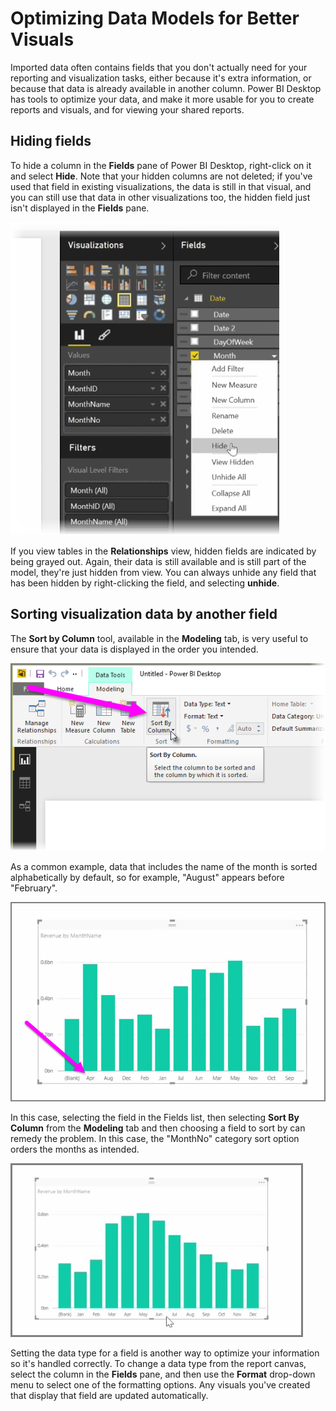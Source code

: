 <properties
   pageTitle="Optimizing Data Models"
   description="Make creating and viewing visuals easier with optimized models"
   services="powerbi"
   documentationCenter=""
   authors="davidiseminger"
   manager="mblythe"
   editor=""
   tags=""
   qualityFocus="no"
   qualityDate=""
   featuredVideoId="tDcrfnjjlgk"
   featuredVideoThumb=""
   courseDuration="8m"/>

<tags
   ms.service="powerbi"
   ms.devlang="NA"
   ms.topic="article"
   ms.tgt_pltfrm="NA"
   ms.workload="powerbi"
   ms.date="03/28/2016"
   ms.author="davidi"/>

# Optimizing Data Models for Better Visuals

Imported data often contains fields that you don't actually need for your reporting and visualization tasks, either because it's extra information, or because that data is already available in another column. Power BI Desktop has tools to optimize your data, and make it more usable for you to create reports and visuals, and for viewing your shared reports.

## Hiding fields

To hide a column in the **Fields** pane of Power BI Desktop, right-click on it and select **Hide**. Note that your hidden columns are not deleted; if you've used that field in existing visualizations, the data is still in that visual, and you can still use that data in other visualizations too, the hidden field just isn't displayed in the **Fields** pane.

![](media/powerbi-learning-2-4-optimize-data-models/2-4_1.png)

If you view tables in the **Relationships** view, hidden fields are indicated by being grayed out. Again, their data is still available and is still part of the model, they're just hidden from view. You can always unhide any field that has been hidden by right-clicking the field, and selecting **unhide**.

## Sorting visualization data by another field

The **Sort by Column** tool, available in the **Modeling** tab, is very useful to ensure that your data is displayed in the order you intended.

![](media/powerbi-learning-2-4-optimize-data-models/2-4_2.png)


As a common example, data that includes the name of the month is sorted alphabetically by default, so for example, "August"  appears before "February".

![](media/powerbi-learning-2-4-optimize-data-models/2-4_3.png)

In this case, selecting the field in the Fields list, then selecting **Sort By Column** from the **Modeling** tab and then choosing a field to sort by can remedy the problem. In this case, the "MonthNo" category sort option orders the months as intended.

![](media/powerbi-learning-2-4-optimize-data-models/2-4_4.png)


Setting the data type for a field is another way to optimize your information so it's handled correctly. To change a data type from the report canvas, select the column in the **Fields** pane, and then use the **Format** drop-down menu to select one of the formatting options. Any visuals you've created that display that field are updated automatically.
